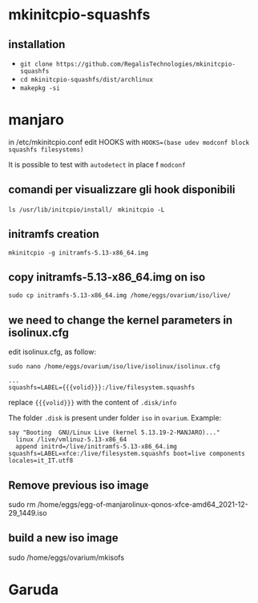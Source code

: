 # mkinitcpio-squashfs

## installation
* ```git clone https://github.com/RegalisTechnologies/mkinitcpio-squashfs```
* ```cd mkinitcpio-squashfs/dist/archlinux```
* ```makepkg -si```

# manjaro
in /etc/mkinitcpio.conf edit HOOKS with
```HOOKS=(base udev modconf block squashfs filesystems)```

It is possible to test with ```autodetect``` in place f ```modconf```

## comandi per visualizzare gli hook disponibili
``` ls /usr/lib/initcpio/install/ ``` 
``` mkinitcpio -L``` 

## initramfs creation
```mkinitcpio -g initramfs-5.13-x86_64.img```

## copy initramfs-5.13-x86_64.img on iso
```sudo cp initramfs-5.13-x86_64.img /home/eggs/ovarium/iso/live/```

## we need to change the kernel parameters in isolinux.cfg

edit isolinux.cfg, as follow:

```sudo nano /home/eggs/ovarium/iso/live/isolinux/isolinux.cfg```

```
...
squashfs=LABEL={{{volid}}}:/live/filesystem.squashfs 
```
replace ```{{{volid}}}``` with the content of ```.disk/info``` 

The folder ```.disk```  is present under folder ```iso``` in ```ovarium```. Example:

```
say "Booting  GNU/Linux Live (kernel 5.13.19-2-MANJARO)..."
  linux /live/vmlinuz-5.13-x86_64
  append initrd=/live/initramfs-5.13-x86_64.img squashfs=LABEL=xfce:/live/filesystem.squashfs boot=live components locales=it_IT.utf8
```

## Remove previous iso image
sudo rm /home/eggs/egg-of-manjarolinux-qonos-xfce-amd64_2021-12-29_1449.iso 

## build a new iso image
sudo /home/eggs/ovarium/mkisofs


# Garuda
